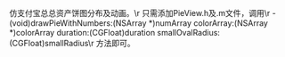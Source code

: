 仿支付宝总总资产饼图分布及动画。\r
只需添加PieView.h及.m文件，调用\r
-(void)drawPieWithNumbers:(NSArray *)numArray colorArray:(NSArray *)colorArray duration:(CGFloat)duration smallOvalRadius:(CGFloat)smallRadius\r
方法即可。
